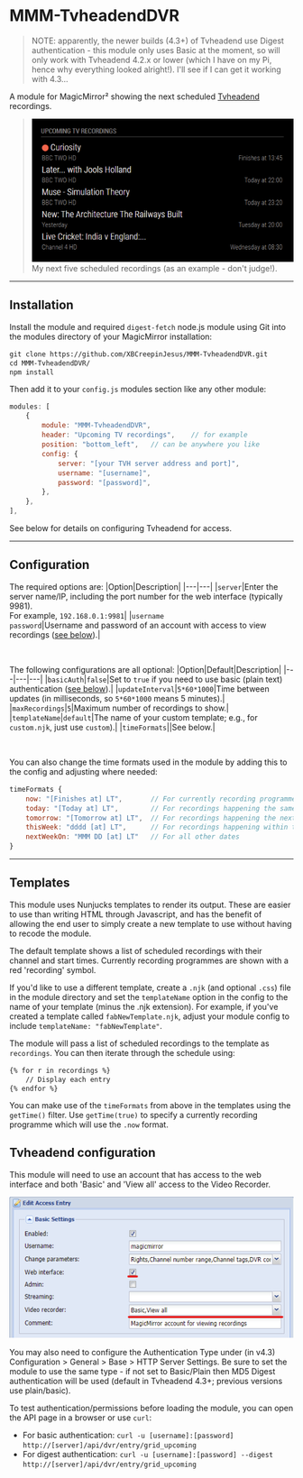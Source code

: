 # MMM-TvheadendDVR

>NOTE: apparently, the newer builds (4.3+) of Tvheadend use Digest authentication - this module only uses Basic at the moment, so will only work with Tvheadend 4.2.x or lower (which I have on my Pi, hence why everything looked alright!). I'll see if I can get it working with 4.3...

A module for MagicMirror² showing the next scheduled [Tvheadend](https://tvheadend.org) recordings.

>![](/screenshots/demo.png)<br>My next five scheduled recordings (as an example - don't judge!).

---
## Installation

Install the module and required `digest-fetch` node.js module using Git into the modules directory of your MagicMirror installation:

```
git clone https://github.com/XBCreepinJesus/MMM-TvheadendDVR.git
cd MMM-TvheadendDVR/
npm install
```

Then add it to your `config.js` modules section like any other module:

```javascript
modules: [
    {
        module: "MMM-TvheadendDVR",
        header: "Upcoming TV recordings",    // for example
        position: "bottom_left",   // can be anywhere you like
        config: {
			server: "[your TVH server address and port]",
			username: "[username]",
			password: "[password]",
        },
    },
],
```

See below for details on configuring Tvheadend for access.

---
## Configuration

The required options are:
|Option|Description|
|---|---|
|`server`|Enter the server name/IP, including the port number for the web interface (typically 9981).<br>For example, `192.168.0.1:9981`|
|`username`<br>`password`|Username and password of an account with access to view recordings ([see below](#tvheadend-configuration)).|

<br>

The following configurations are all optional:
|Option|Default|Description|
|---|---|---|
|`basicAuth`|`false`|Set to `true` if you need to use basic (plain text) authentication ([see below](#tvheadend-configuration)).|
|`updateInterval`|`5*60*1000`|Time between updates (in milliseconds, so `5*60*1000` means 5 minutes).|
|`maxRecordings`|`5`|Maximum number of recordings to show.|
|`templateName`|`default`|The name of your custom template; e.g., for `custom.njk`, just use `custom`).|
|`timeFormats`||See below.|

<br>

You can also change the time formats used in the module by adding this to the config and adjusting where needed:
```javascript
timeFormats {
	now: "[Finishes at] LT",       // For currently recording programmes
	today: "[Today at] LT",        // For recordings happening the same day
	tomorrow: "[Tomorrow at] LT",  // For recordings happening the next day
	thisWeek: "dddd [at] LT",      // For recordings happening within the next week
	nextWeekOn: "MMM DD [at] LT"   // For all other dates
}
```

---
## Templates

This module uses Nunjucks templates to render its output. These are easier to use than writing HTML through Javascript, and has the benefit of allowing the end user to simply create a new template to use without having to recode the module.

The default template shows a list of scheduled recordings with their channel and start times. Currently recording programmes are shown with a red 'recording' symbol.


If you'd like to use a different template, create a `.njk` (and optional `.css`) file in the module directory and set the `templateName` option in the config to the name of your template (minus the .njk extension). For example, if you've created a template called `fabNewTemplate.njk`, adjust your module config to include `templateName: "fabNewTemplate"`.

The module will pass a list of scheduled recordings to the template as `recordings`. You can then iterate through the schedule using:
```
{% for r in recordings %}
	// Display each entry
{% endfor %}
```

You can make use of the `timeFormats` from above in the templates using the `getTime()` filter. Use `getTime(true)` to specify a currently recording programme which will use the `.now` format.

## Tvheadend configuration

This module will need to use an account that has access to the web interface and both 'Basic' and 'View all' access to the Video Recorder.

![](/screenshots/tvh_user.png)

You may also need to configure the Authentication Type under (in v4.3) Configuration > General > Base > HTTP Server Settings. Be sure to set the module to use the same type - if not set to Basic/Plain then MD5 Digest authentication will be used (default in Tvheadend 4.3+; previous versions use plain/basic).

To test authentication/permissions before loading the module, you can open the API page in a browser or use `curl`:
- For basic authentication: `curl -u [username]:[password] http://[server]/api/dvr/entry/grid_upcoming`
- For digest authentication: `curl -u [username]:[password] --digest http://[server]/api/dvr/entry/grid_upcoming`